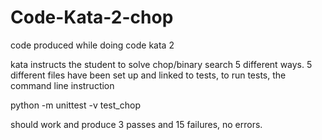 # Code-Kata-2-chop
code produced while doing code kata 2

kata instructs the student to solve chop/binary search 5 different ways. 5 different files have been set up and linked to tests, to run tests, the command line instruction

python -m unittest -v test_chop

should work and produce 3 passes and 15 failures, no errors.
